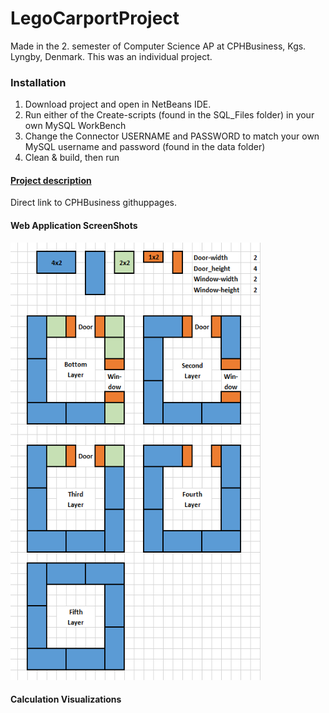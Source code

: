 

LegoCarportProject
======
Made in the 2. semester of Computer Science AP at CPHBusiness, Kgs. Lyngby, Denmark. 
This was an individual project.


### Installation
1) Download project and open in NetBeans IDE.
2) Run either of the Create-scripts (found in the SQL_Files folder) in your own MySQL WorkBench
3) Change the Connector USERNAME and PASSWORD to match your own MySQL username and password (found in the data folder)
4) Clean & build, then run


#### [Project description](https://datsoftlyngby.github.io/dat2sem2019Spring/Modul3/LegoHus.html)
Direct link to CPHBusiness githuppages.


#### Web Application ScreenShots  
<img src="https://github.com/Castau/LegoCarportProject/blob/master/Docs/CalculationVisual.PNG?raw=true" alt = "calculation visual" height="700" width="400"/> 
 
#### Calculation Visualizations

